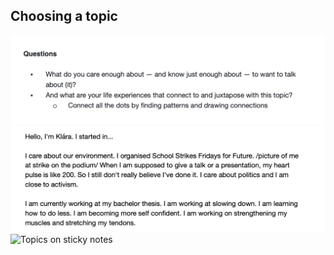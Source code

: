 ## Choosing a topic

![Starting questions](../img/process-01.png)
![What I care about](../img/process-02.png)
![Topics on sticky notes](../img/process-03.png)
